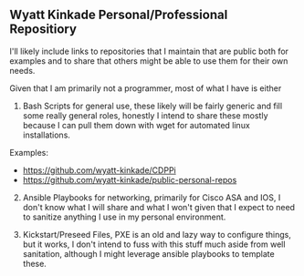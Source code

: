 ## Wyatt Kinkade Personal/Professional Repositiory

I'll likely include links to repositories that I maintain that are public both for examples and to share that others might be able to use them for their own needs.

Given that I am primarily not a programmer, most of what I have is either

1. Bash Scripts for general use, these likely will be fairly generic and fill some really general roles, honestly I intend to share these mostly because I can pull them down with wget for automated linux installations.

Examples:
- https://github.com/wyatt-kinkade/CDPPi
- https://github.com/wyatt-kinkade/public-personal-repos

2. Ansible Playbooks for networking, primarily for Cisco ASA and IOS, I don't know what I will share and what I won't given that I expect to need to sanitize anything I use in my personal environment.

3. Kickstart/Preseed Files, PXE is an old and lazy way to configure things, but it works, I don't intend to fuss with this stuff much aside from well sanitation, although I might leverage ansible playbooks to template these.
